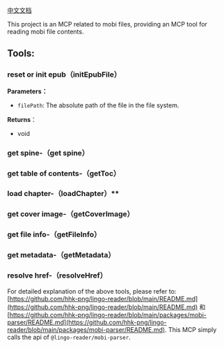 <a href="./README-zh.md">中文文档</a>

This project is an MCP related to mobi files, providing an MCP tool for reading mobi file contents.

## Tools:

### **reset or init epub（initEpubFile）**

**Parameters：**

- `filePath`:  The absolute path of the file in the file system.

**Returns**：

- void

### **get spine-（get spine）**

### get table of contents-（getToc）

### load chapter-（loadChapter）**

### get cover image-（getCoverImage）

### **get file info-（getFileInfo）**

### **get metadata-（getMetadata）**

### resolve href-（resolveHref）

For detailed explanation of the above tools, please refer to: [https://github.com/hhk-png/lingo-reader/blob/main/README.md](https://github.com/hhk-png/lingo-reader/blob/main/README.md) 和 [https://github.com/hhk-png/lingo-reader/blob/main/packages/mobi-parser/README.md](https://github.com/hhk-png/lingo-reader/blob/main/packages/mobi-parser/README.md). This MCP simply calls the api of `@lingo-reader/mobi-parser`.

